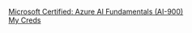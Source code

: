 [Microsoft Certified: Azure AI Fundamentals (AI-900)](https://github.com/user-attachments/assets/7d8af53a-be87-433e-8714-4c22704bed86)
<br>
[My Creds]( https://www.linkedin.com/feed/update/urn:li:activity:7274173485147394048)
